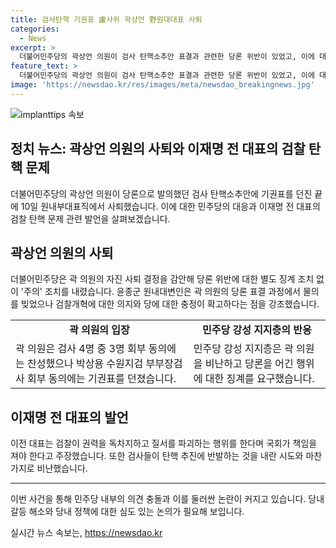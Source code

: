 ```yaml
---
title: 검사탄핵 기권표 盧사위 곽상언 野원대대표 사퇴
categories:
  - News
excerpt: >
  더불어민주당의 곽상언 의원이 검사 탄핵소추안 표결과 관련한 당론 위반이 있었고, 이에 대한 반발 속에 원내부대표직을 사퇴했다. 민주당은 별도 징계 없이 주의 조치를 내렸으며, 곽 의원은 당론 채택 여부를 인지하지 못한 것으로 밝혀졌다. 이 과정에서 이재명 전 대표를 수사한 검사 4명에 대한 탄핵소추안을 통과시키는 등 파행이 잇따랐고, 이와 관련해 진행된 과정과 진술이 논란이 되었다. 이에 대한 당 내외 반응이 여론을 끌고 있다.
feature_text: >
  더불어민주당의 곽상언 의원이 검사 탄핵소추안 표결과 관련한 당론 위반이 있었고, 이에 대한 반발 속에 원내부대표직을 사퇴했다. 민주당은 별도 징계 없이 주의 조치를 내렸으며, 곽 의원은 당론 채택 여부를 인지하지 못한 것으로 밝혀졌다. 이 과정에서 이재명 전 대표를 수사한 검사 4명에 대한 탄핵소추안을 통과시키는 등 파행이 잇따랐고, 이와 관련해 진행된 과정과 진술이 논란이 되었다. 이에 대한 당 내외 반응이 여론을 끌고 있다.
image: 'https://newsdao.kr/res/images/meta/newsdao_breakingnews.jpg'
---
```


<p><img src="https://newsdao.kr/res/images/meta/newsdao_breakingnews.jpg" alt="implanttips 속보" /></p>

<h2 data-ke-size="size26">정치 뉴스: 곽상언 의원의 사퇴와 이재명 전 대표의 검찰 탄핵 문제</h2>

<p data-ke-size="size16">더불어민주당의 곽상언 의원이 당론으로 발의했던 검사 탄핵소추안에 기권표를 던진 끝에 10일 원내부대표직에서 사퇴했습니다. 이에 대한 민주당의 대응과 이재명 전 대표의 검찰 탄핵 문제 관련 발언을 살펴보겠습니다.</p>

<h2 data-ke-size="size24">곽상언 의원의 사퇴</h2>

<p data-ke-size="size16">더불어민주당은 곽 의원의 자진 사퇴 결정을 감안해 당론 위반에 대한 별도 징계 조치 없이 '주의' 조치를 내렸습니다. 윤종군 원내대변인은 곽 의원의 당론 표결 과정에서 물의를 빚었으나 검찰개혁에 대한 의지와 당에 대한 충정이 확고하다는 점을 강조했습니다.</p>

<table>
    <tr>
        <td style="text-align: center; height: 17px;"><b>곽 의원의 입장</b></td>
        <td style="text-align: center; height: 17px;"><b>민주당 강성 지지층의 반응</b></td>
    </tr>
    <tr>
        <td>곽 의원은 검사 4명 중 3명 회부 동의에는 찬성했으나 박상용 수원지검 부부장검사 회부 동의에는 기권표를 던졌습니다.</td>
        <td>민주당 강성 지지층은 곽 의원을 비난하고 당론을 어긴 행위에 대한 징계를 요구했습니다.</td>
    </tr>
</table>

<h2 data-ke-size="size24">이재명 전 대표의 발언</h2>

<p data-ke-size="size16">이전 대표는 검찰이 권력을 독차지하고 질서를 파괴하는 행위를 한다며 국회가 책임을 져야 한다고 주장했습니다. 또한 검사들이 탄핵 추진에 반발하는 것을 내란 시도와 마찬가지로 비난했습니다.</p>

<hr>

<p data-ke-size="size16">이번 사건을 통해 민주당 내부의 의견 충돌과 이를 둘러싼 논란이 커지고 있습니다. 당내 갈등 해소와 당내 정책에 대한 심도 있는 논의가 필요해 보입니다.</p>
실시간 뉴스 속보는, <a href="https://newsdao.kr" rel="dofollow">https://newsdao.kr</a>



